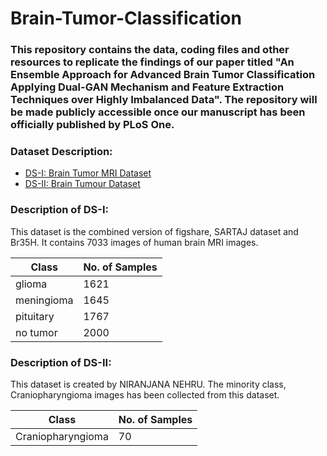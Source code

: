 # Brain-Tumor-Classification

<h3>
This repository contains the data, coding files and other resources to replicate the findings of our paper titled "An Ensemble Approach for Advanced Brain Tumor Classification Applying Dual-GAN Mechanism and Feature Extraction Techniques over Highly Imbalanced Data". The repository will be made publicly accessible once our manuscript has been officially published by PLoS One.

</h3>


### Dataset Description:

- [DS-I: Brain Tumor MRI Dataset](https://www.kaggle.com/datasets/masoudnickparvar/brain-tumor-mri-dataset)
- [DS-II: Brain Tumour Dataset](https://www.kaggle.com/datasets/niranjananehru/brain-tumour-dataset)

### Description of DS-I: 
This dataset is the combined version of figshare, SARTAJ dataset and Br35H. It contains 7033 images of human brain MRI images.

| Class | No. of Samples |
| ------ | ------ |
| glioma | 1621|
| meningioma | 1645|
| pituitary | 1767 |
| no tumor  | 2000|

### Description of DS-II: 
This dataset is created by NIRANJANA NEHRU. The minority class, Craniopharyngioma images has been collected from this dataset.

| Class | No. of Samples |
| ------ | ------ |
| Craniopharyngioma  | 70 |
